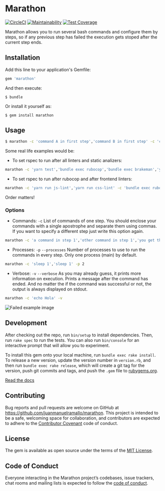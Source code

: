 # Marathon

[![CircleCI](https://circleci.com/gh/juanmanuelramallo/marathon.svg?style=shield)](https://circleci.com/gh/juanmanuelramallo/marathon)
[![Maintainability](https://api.codeclimate.com/v1/badges/c987a96aa491aa1d85bd/maintainability)](https://codeclimate.com/github/juanmanuelramallo/marathon/maintainability)
[![Test Coverage](https://api.codeclimate.com/v1/badges/c987a96aa491aa1d85bd/test_coverage)](https://codeclimate.com/github/juanmanuelramallo/marathon/test_coverage)

Marathon allows you to run several bash commands and configure them by steps, so if any previous step has failed the execution gets stoped after the current step ends.

## Installation

Add this line to your application's Gemfile:

```ruby
gem 'marathon'
```

And then execute:

    $ bundle

Or install it yourself as:

    $ gem install marathon

## Usage

```bash
$ marathon -c 'command A in first step','command B in first step' -c 'command C in second step','command D in second step' -c 'command E in third step','you get the idea'
```

Some real life examples would be:
- To set rspec to run after all linters and static analizers:
```bash
marathon -c 'yarn test','bundle exec rubocop','bundle exec brakeman','yarn run js-lint','yarn run css-lint' -c 'bundle exec rspec'
```

- To set rspec to run after rubocop and after frontend linters:
```bash
marathon -c 'yarn run js-lint','yarn run css-lint' -c 'bundle exec rubocop' -c 'bundle exec rspec'
```

Order matters!

### Options

- Commands: `-c` List of commands of one step. You should enclose your commands with a single apostrophe and separate them using commas. If you want to specify a different step just write this option again.
```bash
marathon -c 'a command in step 1','other command in step 1','you get the idea' -c 'a command in step 2'
```
- Processes: `-p` `--processes` Number of processes to use to run the commands in every step. Only one process (main) by default.
```bash
marathon -c 'sleep 1','sleep 1' -p 2
```
- Verbose: `-v` `--verbose` As you may already guess, it prints more information on execution. Prints a message after the command has ended. And no matter the if the command was successful or not, the output is always displayed on stdout.
```bash
marathon -c 'echo Hola' -v
```

![Failed example image](https://i.imgur.com/jL9oGih.png)

## Development

After checking out the repo, run `bin/setup` to install dependencies. Then, run `rake spec` to run the tests. You can also run `bin/console` for an interactive prompt that will allow you to experiment.

To install this gem onto your local machine, run `bundle exec rake install`. To release a new version, update the version number in `version.rb`, and then run `bundle exec rake release`, which will create a git tag for the version, push git commits and tags, and push the `.gem` file to [rubygems.org](https://rubygems.org).

[Read the docs](http://marathon-docs.s3-website-us-west-2.amazonaws.com/)

## Contributing

Bug reports and pull requests are welcome on GitHub at https://github.com/juanmanuelramallo/marathon. This project is intended to be a safe, welcoming space for collaboration, and contributors are expected to adhere to the [Contributor Covenant](http://contributor-covenant.org) code of conduct.

## License

The gem is available as open source under the terms of the [MIT License](https://opensource.org/licenses/MIT).

## Code of Conduct

Everyone interacting in the Marathon project’s codebases, issue trackers, chat rooms and mailing lists is expected to follow the [code of conduct](CODE_OF_CONDUCT.md).
